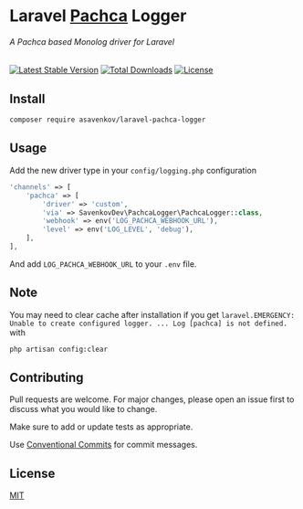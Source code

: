 # Laravel [Pachca](https://pachca.com) Logger
###### A Pachca based Monolog driver for Laravel

[![Latest Stable Version][packagist-image]][packagist-url]
[![Total Downloads][downloads-image]][packagist-url]
[![License][license-image]][packagist-url]

## Install
```bash
composer require asavenkov/laravel-pachca-logger
```

## Usage

Add the new driver type in your `config/logging.php` configuration

```php
'channels' => [
    'pachca' => [
        'driver' => 'custom',
        'via' => SavenkovDev\PachcaLogger\PachcaLogger::class,
        'webhook' => env('LOG_PACHCA_WEBHOOK_URL'),
        'level' => env('LOG_LEVEL', 'debug'),
    ],
],
```

And add `LOG_PACHCA_WEBHOOK_URL` to your `.env` file.

## Note
You may need to clear cache after installation if you get `laravel.EMERGENCY: Unable to create configured logger. ... Log [pachca] is not defined.` with
```bash
php artisan config:clear
```

## Contributing

Pull requests are welcome. For major changes, please open an issue first to discuss what you would like to change.

Make sure to add or update tests as appropriate.

Use [Conventional Commits](https://www.conventionalcommits.org/en/v1.0.0-beta.4/) for commit messages.

## License

[MIT](https://choosealicense.com/licenses/mit/)

<!-- Markdown link & img dfn's -->

[packagist-url]: https://packagist.org/packages/asavenkov/laravel-pachca-logger
[packagist-image]: https://poser.pugx.org/asavenkov/laravel-pachca-logger/v/stable.svg
[downloads-image]: https://poser.pugx.org/asavenkov/laravel-pachca-logger/downloads.svg
[license-image]: https://poser.pugx.org/asavenkov/laravel-pachca-logger/license.svg
